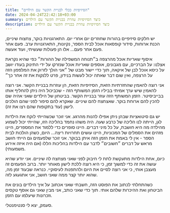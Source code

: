 ```yaml
---
title: "הסיזיפיות ככלי לבניית הקשר עם הילדים"
date: 2024-04-24T22:42:18+03:00
summary: כיצד הסיזיפיות עוזרת בבניית הקשר עם הילדים
description: כיצד הסיזיפיות עוזרת בבניית הקשר עם הילדים
---
```


יש חלקים סיזיפיים בהורות שחוזרים יום אחרי יום. התארגנויות בוקר, צחצוח שיניים, הכנת ארוחות, סידור קופסאות אוכל לבית הספר, נקיונות, התארגנויות ערב. פעם אחר פעם אחר פעם… אלו הן פעולות שעשיתי, ועוד אעשה.

איסוף שאריות אוכל מהרצפה ב״תנוחה המשפילה של ההורות״ כפי שהיא נקראת אצלנו: על הברכיים, עם מגבונים, אוספים שאריות אוכל שנזרקו על ידי התינוק בעודו יושב על כיסא אוכל לבן של איקאה, תוך כדי יישור מבט של ״אני הולך לזרוק את המלפפון הזה על הרצפה, ואין שום דבר שאתה יכול לעשות בנידון, פרט ללנקות את זה אחר כך״

אני רוצה להאמין שהחזרתיות הזאת, הסיזיפיות הזאת, הן עוזרות בבניית הקשר. אני רוצה להאמין שיש ערך אמיתי בביליו הזמן המשותף הזה - שכביכול היה ניתן להחליף אותו בבייביסיטר. הזמן המשותף הזה עוזר בבניית הקשר. בביטחון של הילדים שאני אהיה שם להכין להם ארוחת בוקר. שאצחצח להם שיניים. שאקרא להם סיפור לפני שהם הולכים לישון (עוד בתקופות שהם רצו את זה).

יש גם סיטואציות שבהן ניתן אפילו להנות מהרגע. אני זוכר שכשהייתי לוקח את הילדות לגן, הייתה לנו הליכה של כרבע שעה. היה משהו נחמד בהליכה הזו, שהייתי יכול לשמוע מהילדה מה היא חושבת, על כל מיני דברים. היינו סופרים כדי ללמוד את המספרים, היינו מזהים את הסמלים של המכוניות, היינו עושים תחרויות ריצה… היום, כשהן הולכות לבית הספר - אין לי באמת את הזמן הזה איתן בבוקר. אני זוכר שלפעמים גם הייתי חושב מראש על דברים ״חשובים״ לדבר עם הילדות בהליכות הללו (אם היה איזה אירוע משמעותי).

כיום, אחת הילדות מתעקשת לתת לי חיבוק לפני שאני מצחצח לה שיניים. אני יודע שהיא עושה את זה כדי למשוך זמן, כי היא רוצה ללכת לישון מאוחר יותר. ברוב הפעמים זה מעצבן אותי, כי אני רוצה לסיים את היום ולהתפנות לעיסוקיי. כנראה שבעוד זמן מה, שהוא יותר קצר ממה שאני חושב, אני אתגעגע לזה.

כשהתחלתי לכתוב את הפוסט הזה, חשבתי שאני אכתוב על איך הילדים בונים את הביטחון ואת ההיכרות שלהם אותי. תוך כדי שאני כותב, אני מבין שאני גם אוסף טקסים וזכרונות שיעלמו עם הזמן.

סעמק, יצא לי סנטימנטלי.

